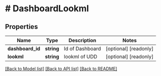 # # DashboardLookml

## Properties

Name | Type | Description | Notes
------------ | ------------- | ------------- | -------------
**dashboard_id** | **string** | Id of Dashboard | [optional] [readonly]
**lookml** | **string** | lookml of UDD | [optional] [readonly]

[[Back to Model list]](../../README.md#models) [[Back to API list]](../../README.md#endpoints) [[Back to README]](../../README.md)
